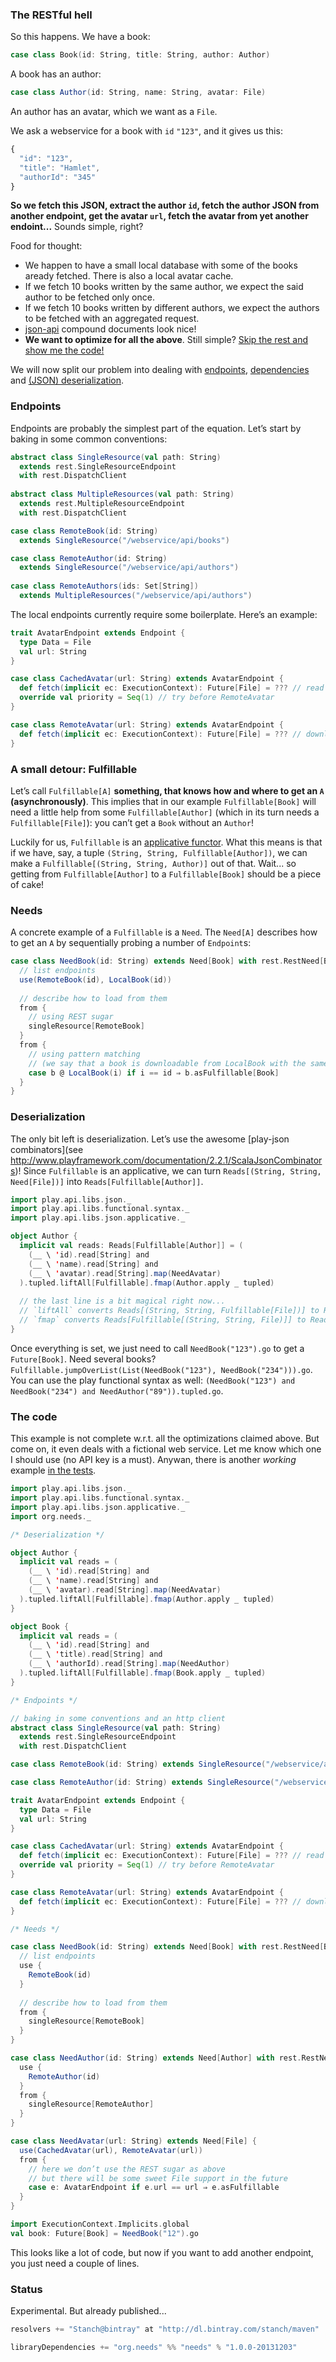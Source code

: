 ### The RESTful hell

So this happens. We have a book:

```scala
case class Book(id: String, title: String, author: Author)
```

A book has an author:

```scala
case class Author(id: String, name: String, avatar: File)
```

An author has an avatar, which we want as a `File`.

We ask a webservice for a book with `id` `"123"`, and it gives us this:

```javascript
{
  "id": "123",
  "title": "Hamlet",
  "authorId": "345"
}
```

**So we fetch this JSON, extract the author `id`, fetch the author JSON from another endpoint, get the avatar `url`, fetch the avatar from yet another endoint...** Sounds simple, right?

Food for thought:

* We happen to have a small local database with some of the books aready fetched. There is also a local avatar cache.
* If we fetch 10 books written by the same author, we expect the said author to be fetched only once.
* If we fetch 10 books written by different authors, we expect the authors to be fetched with an aggregated request.
* [json-api](http://jsonapi.org/) compound documents look nice!
* **We want to optimize for all the above**. Still simple? [Skip the rest and show me the code!](#the-code)

We will now split our problem into dealing with [endpoints](#endpoints), [dependencies](#needs)
and [(JSON) deserialization](#deserialization).

### Endpoints

Endpoints are probably the simplest part of the equation. Let’s start by baking in some common conventions:

```scala
abstract class SingleResource(val path: String)
  extends rest.SingleResourceEndpoint
  with rest.DispatchClient
  
abstract class MultipleResources(val path: String)
  extends rest.MultipleResourceEndpoint
  with rest.DispatchClient

case class RemoteBook(id: String)
  extends SingleResource("/webservice/api/books")

case class RemoteAuthor(id: String)
  extends SingleResource("/webservice/api/authors")
  
case class RemoteAuthors(ids: Set[String])
  extends MultipleResources("/webservice/api/authors")
```

The local endpoints currently require some boilerplate. Here’s an example:

```scala
trait AvatarEndpoint extends Endpoint {
  type Data = File
  val url: String
}

case class CachedAvatar(url: String) extends AvatarEndpoint {
  def fetch(implicit ec: ExecutionContext): Future[File] = ??? // read file from disk
  override val priority = Seq(1) // try before RemoteAvatar
}

case class RemoteAvatar(url: String) extends AvatarEndpoint {
  def fetch(implicit ec: ExecutionContext): Future[File] = ??? // download file from the net and cache it
}
```

### A small detour: Fulfillable

Let’s call `Fulfillable[A]` **something, that knows how and where to get an `A` (asynchronously)**.
This implies that in our example `Fulfillable[Book]` will need a little help from some `Fulfillable[Author]`
(which in its turn needs a `Fulfillable[File]`): you can’t get a `Book` without an `Author`!

Luckily for us, `Fulfillable` is an [applicative functor](http://adit.io/posts/2013-04-17-functors,_applicatives,_and_monads_in_pictures.html#applicatives).
What this means is that if we have, say, a tuple `(String, String, Fulfillable[Author])`, we can make a
`Fulfillable[(String, String, Author)]` out of that. Wait... so getting from `Fulfillable[Author]` to
a `Fulfillable[Book]` should be a piece of cake!

### Needs

A concrete example of a `Fulfillable` is a `Need`. The `Need[A]` describes how to get an `A` by sequentially probing
a number of `Endpoint`s:

```scala
case class NeedBook(id: String) extends Need[Book] with rest.RestNeed[Book] {
  // list endpoints
  use(RemoteBook(id), LocalBook(id))
  
  // describe how to load from them
  from {
    // using REST sugar
    singleResource[RemoteBook]
  }
  from {
    // using pattern matching
    // (we say that a book is downloadable from LocalBook with the same id)
    case b @ LocalBook(i) if i == id ⇒ b.asFulfillable[Book]
  }
}
```

### Deserialization

The only bit left is deserialization. Let’s use the awesome
[play-json combinators](see http://www.playframework.com/documentation/2.2.1/ScalaJsonCombinators)!
Since `Fulfillable` is an applicative, we can turn `Reads[(String, String, Need[File])]` into `Reads[Fulfillable[Author]]`.

```scala
import play.api.libs.json._
import play.api.libs.functional.syntax._
import play.api.libs.json.applicative._

object Author {
  implicit val reads: Reads[Fulfillable[Author]] = (
    (__ \ 'id).read[String] and
    (__ \ 'name).read[String] and
    (__ \ 'avatar).read[String].map(NeedAvatar)
  ).tupled.liftAll[Fulfillable].fmap(Author.apply _ tupled)
  
  // the last line is a bit magical right now...
  // `liftAll` converts Reads[(String, String, Fulfillable[File])] to Reads[Fulfillable[(String, String, File)]]
  // `fmap` converts Reads[Fulfillable[(String, String, File)]] to Reads[Fulfillable[Author]]
}
```

Once everything is set, we just need to call `NeedBook("123").go` to get a `Future[Book]`. Need several books?
`Fulfillable.jumpOverList(List(NeedBook("123"), NeedBook("234"))).go`. You can use the play functional syntax as well:
`(NeedBook("123") and NeedBook("234") and NeedAuthor("89")).tupled.go`.

### The code

This example is not complete w.r.t. all the optimizations claimed above. But come on, it even deals with
a fictional web service. Let me know which one I should use (no API key is a must). Anywan, there is
another *working* example [in the tests](https://github.com/stanch/needs/blob/master/src/test/scala/org/needs/NeedSpec.scala).

```scala
import play.api.libs.json._
import play.api.libs.functional.syntax._
import play.api.libs.json.applicative._
import org.needs._

/* Deserialization */

object Author {
  implicit val reads = (
    (__ \ 'id).read[String] and
    (__ \ 'name).read[String] and
    (__ \ 'avatar).read[String].map(NeedAvatar)
  ).tupled.liftAll[Fulfillable].fmap(Author.apply _ tupled)
}

object Book {
  implicit val reads = (
    (__ \ 'id).read[String] and
    (__ \ 'title).read[String] and
    (__ \ 'authorId).read[String].map(NeedAuthor)
  ).tupled.liftAll[Fulfillable].fmap(Book.apply _ tupled)
}

/* Endpoints */

// baking in some conventions and an http client
abstract class SingleResource(val path: String)
  extends rest.SingleResourceEndpoint
  with rest.DispatchClient

case class RemoteBook(id: String) extends SingleResource("/webservice/api/books")

case class RemoteAuthor(id: String) extends SingleResource("/webservice/api/authors")

trait AvatarEndpoint extends Endpoint {
  type Data = File
  val url: String
}

case class CachedAvatar(url: String) extends AvatarEndpoint {
  def fetch(implicit ec: ExecutionContext): Future[File] = ??? // read file from disk
  override val priority = Seq(1) // try before RemoteAvatar
}

case class RemoteAvatar(url: String) extends AvatarEndpoint {
  def fetch(implicit ec: ExecutionContext): Future[File] = ??? // download file from the net and cache it
}

/* Needs */

case class NeedBook(id: String) extends Need[Book] with rest.RestNeed[Book] {
  // list endpoints
  use {
    RemoteBook(id)
  }
  
  // describe how to load from them
  from {
    singleResource[RemoteBook]
  }
}

case class NeedAuthor(id: String) extends Need[Author] with rest.RestNeed[Author] {
  use {
    RemoteAuthor(id)
  }
  from {
    singleResource[RemoteAuthor]
  }
}

case class NeedAvatar(url: String) extends Need[File] {
  use(CachedAvatar(url), RemoteAvatar(url))
  from {
    // here we don’t use the REST sugar as above
    // but there will be some sweet File support in the future
    case e: AvatarEndpoint if e.url == url ⇒ e.asFulfillable
  }
}

import ExecutionContext.Implicits.global
val book: Future[Book] = NeedBook("12").go
```

This looks like a lot of code, but now if you want to add another endpoint, you just need a couple of lines.

### Status

Experimental. But already published...

```scala
resolvers += "Stanch@bintray" at "http://dl.bintray.com/stanch/maven"

libraryDependencies += "org.needs" %% "needs" % "1.0.0-20131203"
```
